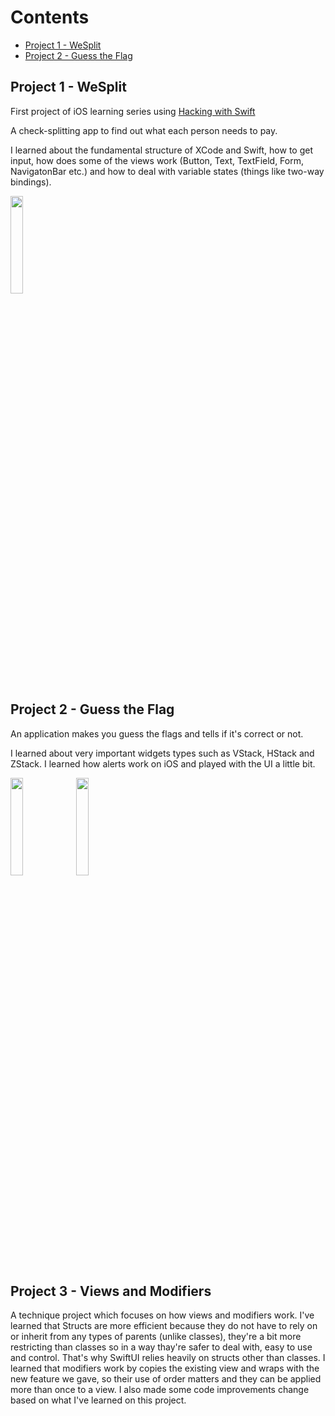 # Contents
* [Project 1 - WeSplit](#Project-1---WeSplit)
* [Project 2 - Guess the Flag](#Project-2---Guess-the-Flag)

## Project 1 - WeSplit

First project of iOS learning series using [Hacking with Swift](hackingwithswift.com)

A check-splitting app to find out what each person needs to pay.

I learned about the fundamental structure of XCode and Swift, how to get input, how does some of the views work (Button, Text, TextField, Form, NavigatonBar etc.) and how to deal with variable states (things like two-way bindings).

<img src="https://user-images.githubusercontent.com/55896033/221712511-96774d65-f8f5-4b6c-a759-63503f6e78e4.png" width=20%>

## Project 2 - Guess the Flag

An application makes you guess the flags and tells if it's correct or not.

I learned about very important widgets types such as VStack, HStack and ZStack. I learned how alerts work on iOS and played with the UI a little bit.

<img src="https://user-images.githubusercontent.com/55896033/222266783-4c03c801-ab1b-40e7-a4dd-c5de0704b5f2.png" width=20%> <img src="https://user-images.githubusercontent.com/55896033/222266821-9987fec5-c5b2-4dc3-8a93-13c576060d51.png" width=20%>

## Project 3 - Views and Modifiers

A technique project which focuses on how views and modifiers work. I've learned that Structs are more efficient because they do not have to rely on or inherit from any types of parents (unlike classes), they're a bit more restricting than classes so in a way thay're safer to deal with, easy to use and control. That's why SwiftUI relies heavily on structs other than classes. I learned that modifiers work by copies the existing view and wraps with the new feature we gave, so their use of order matters and they can be applied more than once to a view. I also made some code improvements change based on what I've learned on this project.

